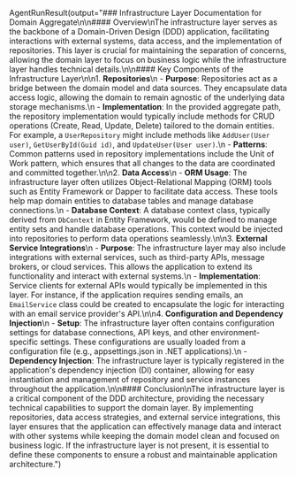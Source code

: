 AgentRunResult(output="### Infrastructure Layer Documentation for Domain Aggregate\n\n#### Overview\nThe infrastructure layer serves as the backbone of a Domain-Driven Design (DDD) application, facilitating interactions with external systems, data access, and the implementation of repositories. This layer is crucial for maintaining the separation of concerns, allowing the domain layer to focus on business logic while the infrastructure layer handles technical details.\n\n#### Key Components of the Infrastructure Layer\n\n1. **Repositories**\n   - **Purpose**: Repositories act as a bridge between the domain model and data sources. They encapsulate data access logic, allowing the domain to remain agnostic of the underlying data storage mechanisms.\n   - **Implementation**: In the provided aggregate path, the repository implementation would typically include methods for CRUD operations (Create, Read, Update, Delete) tailored to the domain entities. For example, a `UserRepository` might include methods like `AddUser(User user)`, `GetUserById(Guid id)`, and `UpdateUser(User user)`.\n   - **Patterns**: Common patterns used in repository implementations include the Unit of Work pattern, which ensures that all changes to the data are coordinated and committed together.\n\n2. **Data Access**\n   - **ORM Usage**: The infrastructure layer often utilizes Object-Relational Mapping (ORM) tools such as Entity Framework or Dapper to facilitate data access. These tools help map domain entities to database tables and manage database connections.\n   - **Database Context**: A database context class, typically derived from `DbContext` in Entity Framework, would be defined to manage entity sets and handle database operations. This context would be injected into repositories to perform data operations seamlessly.\n\n3. **External Service Integrations**\n   - **Purpose**: The infrastructure layer may also include integrations with external services, such as third-party APIs, message brokers, or cloud services. This allows the application to extend its functionality and interact with external systems.\n   - **Implementation**: Service clients for external APIs would typically be implemented in this layer. For instance, if the application requires sending emails, an `EmailService` class could be created to encapsulate the logic for interacting with an email service provider's API.\n\n4. **Configuration and Dependency Injection**\n   - **Setup**: The infrastructure layer often contains configuration settings for database connections, API keys, and other environment-specific settings. These configurations are usually loaded from a configuration file (e.g., appsettings.json in .NET applications).\n   - **Dependency Injection**: The infrastructure layer is typically registered in the application's dependency injection (DI) container, allowing for easy instantiation and management of repository and service instances throughout the application.\n\n#### Conclusion\nThe infrastructure layer is a critical component of the DDD architecture, providing the necessary technical capabilities to support the domain layer. By implementing repositories, data access strategies, and external service integrations, this layer ensures that the application can effectively manage data and interact with other systems while keeping the domain model clean and focused on business logic. If the infrastructure layer is not present, it is essential to define these components to ensure a robust and maintainable application architecture.")